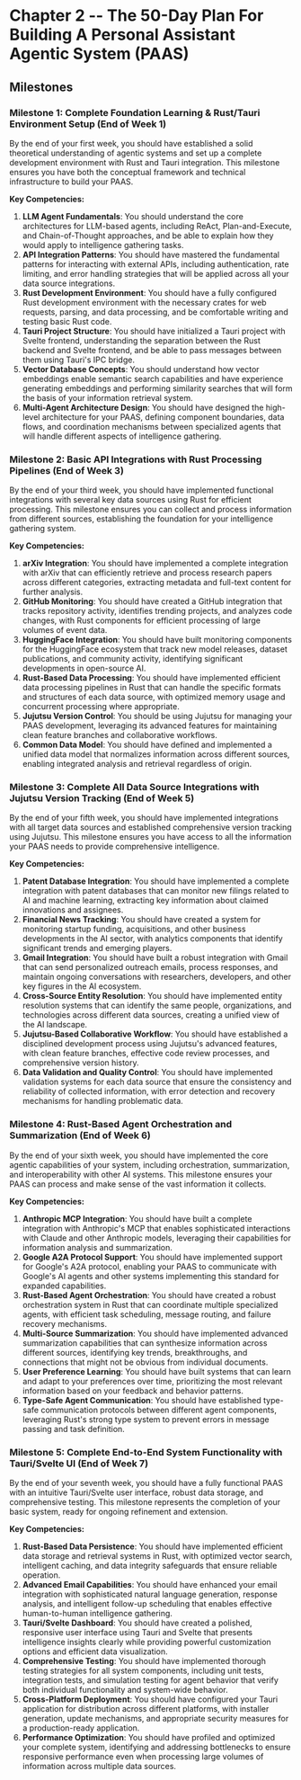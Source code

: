 # Chapter 2 -- The 50-Day Plan For Building A Personal Assistant Agentic System (PAAS)

## Milestones

### Milestone 1: Complete Foundation Learning & Rust/Tauri Environment Setup (End of Week 1)

By the end of your first week, you should have established a solid theoretical understanding of agentic systems and set up a complete development environment with Rust and Tauri integration. This milestone ensures you have both the conceptual framework and technical infrastructure to build your PAAS.

**Key Competencies:**
1. **LLM Agent Fundamentals**: You should understand the core architectures for LLM-based agents, including ReAct, Plan-and-Execute, and Chain-of-Thought approaches, and be able to explain how they would apply to intelligence gathering tasks.
2. **API Integration Patterns**: You should have mastered the fundamental patterns for interacting with external APIs, including authentication, rate limiting, and error handling strategies that will be applied across all your data source integrations.
3. **Rust Development Environment**: You should have a fully configured Rust development environment with the necessary crates for web requests, parsing, and data processing, and be comfortable writing and testing basic Rust code.
4. **Tauri Project Structure**: You should have initialized a Tauri project with Svelte frontend, understanding the separation between the Rust backend and Svelte frontend, and be able to pass messages between them using Tauri's IPC bridge.
5. **Vector Database Concepts**: You should understand how vector embeddings enable semantic search capabilities and have experience generating embeddings and performing similarity searches that will form the basis of your information retrieval system.
6. **Multi-Agent Architecture Design**: You should have designed the high-level architecture for your PAAS, defining component boundaries, data flows, and coordination mechanisms between specialized agents that will handle different aspects of intelligence gathering.

### Milestone 2: Basic API Integrations with Rust Processing Pipelines (End of Week 3)

By the end of your third week, you should have implemented functional integrations with several key data sources using Rust for efficient processing. This milestone ensures you can collect and process information from different sources, establishing the foundation for your intelligence gathering system.

**Key Competencies:**
1. **arXiv Integration**: You should have implemented a complete integration with arXiv that can efficiently retrieve and process research papers across different categories, extracting metadata and full-text content for further analysis.
2. **GitHub Monitoring**: You should have created a GitHub integration that tracks repository activity, identifies trending projects, and analyzes code changes, with Rust components for efficient processing of large volumes of event data.
3. **HuggingFace Integration**: You should have built monitoring components for the HuggingFace ecosystem that track new model releases, dataset publications, and community activity, identifying significant developments in open-source AI.
4. **Rust-Based Data Processing**: You should have implemented efficient data processing pipelines in Rust that can handle the specific formats and structures of each data source, with optimized memory usage and concurrent processing where appropriate.
5. **Jujutsu Version Control**: You should be using Jujutsu for managing your PAAS development, leveraging its advanced features for maintaining clean feature branches and collaborative workflows.
6. **Common Data Model**: You should have defined and implemented a unified data model that normalizes information across different sources, enabling integrated analysis and retrieval regardless of origin.

### Milestone 3: Complete All Data Source Integrations with Jujutsu Version Tracking (End of Week 5)

By the end of your fifth week, you should have implemented integrations with all target data sources and established comprehensive version tracking using Jujutsu. This milestone ensures you have access to all the information your PAAS needs to provide comprehensive intelligence.

**Key Competencies:**
1. **Patent Database Integration**: You should have implemented a complete integration with patent databases that can monitor new filings related to AI and machine learning, extracting key information about claimed innovations and assignees.
2. **Financial News Tracking**: You should have created a system for monitoring startup funding, acquisitions, and other business developments in the AI sector, with analytics components that identify significant trends and emerging players.
3. **Gmail Integration**: You should have built a robust integration with Gmail that can send personalized outreach emails, process responses, and maintain ongoing conversations with researchers, developers, and other key figures in the AI ecosystem.
4. **Cross-Source Entity Resolution**: You should have implemented entity resolution systems that can identify the same people, organizations, and technologies across different data sources, creating a unified view of the AI landscape.
5. **Jujutsu-Based Collaborative Workflow**: You should have established a disciplined development process using Jujutsu's advanced features, with clean feature branches, effective code review processes, and comprehensive version history.
6. **Data Validation and Quality Control**: You should have implemented validation systems for each data source that ensure the consistency and reliability of collected information, with error detection and recovery mechanisms for handling problematic data.

### Milestone 4: Rust-Based Agent Orchestration and Summarization (End of Week 6)

By the end of your sixth week, you should have implemented the core agentic capabilities of your system, including orchestration, summarization, and interoperability with other AI systems. This milestone ensures your PAAS can process and make sense of the vast information it collects.

**Key Competencies:**
1. **Anthropic MCP Integration**: You should have built a complete integration with Anthropic's MCP that enables sophisticated interactions with Claude and other Anthropic models, leveraging their capabilities for information analysis and summarization.
2. **Google A2A Protocol Support**: You should have implemented support for Google's A2A protocol, enabling your PAAS to communicate with Google's AI agents and other systems implementing this standard for expanded capabilities.
3. **Rust-Based Agent Orchestration**: You should have created a robust orchestration system in Rust that can coordinate multiple specialized agents, with efficient task scheduling, message routing, and failure recovery mechanisms.
4. **Multi-Source Summarization**: You should have implemented advanced summarization capabilities that can synthesize information across different sources, identifying key trends, breakthroughs, and connections that might not be obvious from individual documents.
5. **User Preference Learning**: You should have built systems that can learn and adapt to your preferences over time, prioritizing the most relevant information based on your feedback and behavior patterns.
6. **Type-Safe Agent Communication**: You should have established type-safe communication protocols between different agent components, leveraging Rust's strong type system to prevent errors in message passing and task definition.

### Milestone 5: Complete End-to-End System Functionality with Tauri/Svelte UI (End of Week 7)

By the end of your seventh week, you should have a fully functional PAAS with an intuitive Tauri/Svelte user interface, robust data storage, and comprehensive testing. This milestone represents the completion of your basic system, ready for ongoing refinement and extension.

**Key Competencies:**
1. **Rust-Based Data Persistence**: You should have implemented efficient data storage and retrieval systems in Rust, with optimized vector search, intelligent caching, and data integrity safeguards that ensure reliable operation.
2. **Advanced Email Capabilities**: You should have enhanced your email integration with sophisticated natural language generation, response analysis, and intelligent follow-up scheduling that enables effective human-to-human intelligence gathering.
3. **Tauri/Svelte Dashboard**: You should have created a polished, responsive user interface using Tauri and Svelte that presents intelligence insights clearly while providing powerful customization options and efficient data visualization.
4. **Comprehensive Testing**: You should have implemented thorough testing strategies for all system components, including unit tests, integration tests, and simulation testing for agent behavior that verify both individual functionality and system-wide behavior.
5. **Cross-Platform Deployment**: You should have configured your Tauri application for distribution across different platforms, with installer generation, update mechanisms, and appropriate security measures for a production-ready application.
6. **Performance Optimization**: You should have profiled and optimized your complete system, identifying and addressing bottlenecks to ensure responsive performance even when processing large volumes of information across multiple data sources.